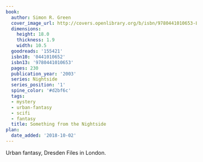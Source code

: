 ```yaml
---
book:
  author: Simon R. Green
  cover_image_url: http://covers.openlibrary.org/b/isbn/9780441010653-L.jpg
  dimensions:
    height: 18.0
    thickness: 1.9
    width: 10.5
  goodreads: '155421'
  isbn10: '0441010652'
  isbn13: '9780441010653'
  pages: 230
  publication_year: '2003'
  series: Nightside
  series_position: '1'
  spine_color: '#d2bf6c'
  tags:
  - mystery
  - urban-fantasy
  - scifi
  - fantasy
  title: Something from the Nightside
plan:
  date_added: '2018-10-02'
---
```


Urban fantasy, Dresden Files in London.
